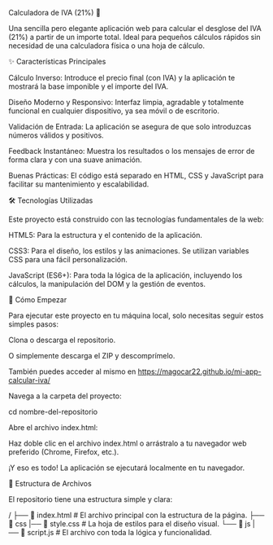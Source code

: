 Calculadora de IVA (21%) 🧮

Una sencilla pero elegante aplicación web para calcular el desglose del IVA (21%) a partir de un importe total. Ideal para pequeños cálculos rápidos sin necesidad de una calculadora física o una hoja de cálculo.

✨ Características Principales

Cálculo Inverso: Introduce el precio final (con IVA) y la aplicación te mostrará la base imponible y el importe del IVA.

Diseño Moderno y Responsivo: Interfaz limpia, agradable y totalmente funcional en cualquier dispositivo, ya sea móvil o de escritorio.

Validación de Entrada: La aplicación se asegura de que solo introduzcas números válidos y positivos.

Feedback Instantáneo: Muestra los resultados o los mensajes de error de forma clara y con una suave animación.

Buenas Prácticas: El código está separado en HTML, CSS y JavaScript para facilitar su mantenimiento y escalabilidad.

🛠️ Tecnologías Utilizadas

Este proyecto está construido con las tecnologías fundamentales de la web:

HTML5: Para la estructura y el contenido de la aplicación.

CSS3: Para el diseño, los estilos y las animaciones. Se utilizan variables CSS para una fácil personalización.

JavaScript (ES6+): Para toda la lógica de la aplicación, incluyendo los cálculos, la manipulación del DOM y la gestión de eventos.

🚀 Cómo Empezar

Para ejecutar este proyecto en tu máquina local, solo necesitas seguir estos simples pasos:

Clona o descarga el repositorio.

O simplemente descarga el ZIP y descomprímelo.

También puedes acceder al mismo en https://magocar22.github.io/mi-app-calcular-iva/

Navega a la carpeta del proyecto:

cd nombre-del-repositorio

Abre el archivo index.html:

Haz doble clic en el archivo index.html o arrástralo a tu navegador web preferido (Chrome, Firefox, etc.).

¡Y eso es todo! La aplicación se ejecutará localmente en tu navegador.

📂 Estructura de Archivos

El repositorio tiene una estructura simple y clara:

/
├── 📄 index.html      # El archivo principal con la estructura de la página.
├── 📂 css
     |── 🎨 style.css       # La hoja de estilos para el diseño visual.
└── 📂 js
     |── 🧠 script.js       # El archivo con toda la lógica y funcionalidad.
